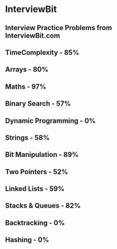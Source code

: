 # InterviewBit
## Interview Practice Problems from InterviewBit.com

## TimeComplexity - 85%
## Arrays - 80%
## Maths - 97%
## Binary Search - 57%
## Dynamic Programming - 0%
## Strings - 58%
## Bit Manipulation - 89%
## Two Pointers - 52%
## Linked Lists - 59%
## Stacks & Queues - 82%
## Backtracking - 0%
## Hashing - 0%


